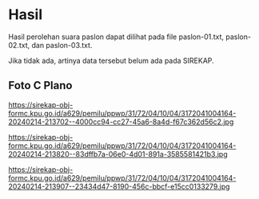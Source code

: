 # Hasil

Hasil perolehan suara paslon dapat dilihat pada file paslon-01.txt, paslon-02.txt, dan paslon-03.txt.

Jika tidak ada, artinya data tersebut belum ada pada SIREKAP.

## Foto C Plano

https://sirekap-obj-formc.kpu.go.id/a629/pemilu/ppwp/31/72/04/10/04/3172041004164-20240214-213702--4000cc94-cc27-45a6-8a4d-f67c362d56c2.jpg

https://sirekap-obj-formc.kpu.go.id/a629/pemilu/ppwp/31/72/04/10/04/3172041004164-20240214-213820--83dffb7a-06e0-4d01-891a-3585581421b3.jpg

https://sirekap-obj-formc.kpu.go.id/a629/pemilu/ppwp/31/72/04/10/04/3172041004164-20240214-213907--23434d47-8190-456c-bbcf-e15cc0133279.jpg
